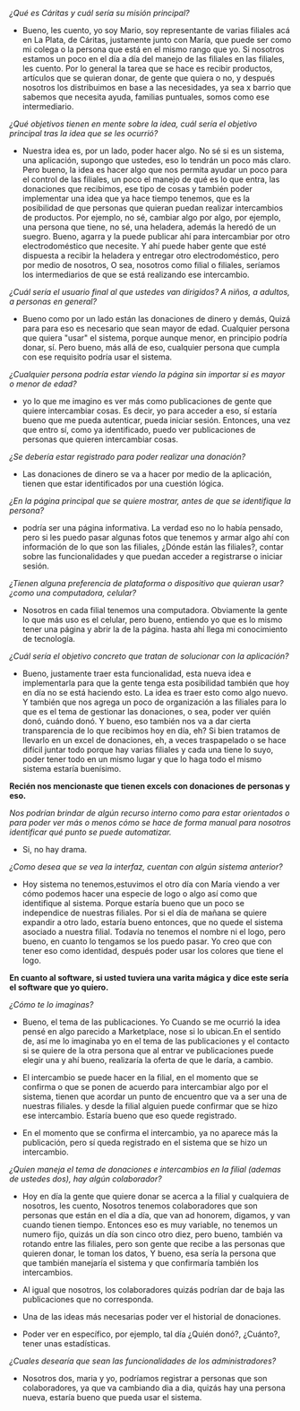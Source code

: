 _¿Qué es Cáritas y cuál sería su misión principal?_

- Bueno, les cuento, yo soy Mario, soy representante de varias filiales acá en La Plata, de Cáritas, justamente junto con María, que puede ser como mi colega o la persona que está en el mismo rango que yo. Si nosotros estamos un poco en el día a día del manejo de las filiales en las filiales, les cuento. Por lo general la tarea que se hace es recibir productos, artículos que se quieran donar, de gente que quiera o no, y después nosotros los distribuimos en base a las necesidades, ya sea x barrio que sabemos que necesita ayuda, familias puntuales, somos como ese intermediario.

_¿Qué objetivos tienen en mente sobre la idea, cuál sería el objetivo principal tras la idea que se les ocurrió?_

- Nuestra idea es, por un lado, poder hacer algo. No sé si es un sistema, una aplicación, supongo que ustedes, eso lo tendrán un poco más claro. Pero bueno, la idea es hacer algo que nos permita ayudar un poco para el control de las filiales, un poco el manejo de qué es lo que entra, las donaciones que recibimos, ese tipo de cosas y también poder implementar una idea que ya hace tiempo tenemos, que es la posibilidad de que personas que quieran puedan realizar intercambios de productos. Por ejemplo, no sé, cambiar algo por algo, por ejemplo, una persona que tiene, no sé, una heladera, además la heredó de un suegro. Bueno, agarra y la puede publicar ahí para intercambiar por otro electrodoméstico que necesite. Y ahí puede haber gente que esté dispuesta a recibir la heladera y entregar otro electrodoméstico, pero por medio de nosotros, O sea, nosotros como filial o filiales, seríamos los intermediarios de que se está realizando ese intercambio.

_¿Cuál sería el usuario final al que ustedes van dirigidos? A niños, a adultos, a personas en general?_

- Bueno como por un lado están las donaciones de dinero y demás, Quizá para para eso es necesario que sean mayor de edad. Cualquier persona que quiera "usar" el sistema, porque aunque menor, en principio podría donar, sí. Pero bueno, más allá de eso, cualquier persona que cumpla con ese requisito podría usar el sistema.

_¿Cualquier persona podría estar viendo la página sin importar si es mayor o menor de edad?_

- yo lo que me imagino es ver más como publicaciones de gente que quiere intercambiar cosas. Es decir, yo para acceder a eso, sí estaría bueno que me pueda autenticar, pueda iniciar sesión. Entonces, una vez que entro sí, como ya identificado, puedo ver publicaciones de personas que quieren intercambiar cosas.

_¿Se debería estar registrado para poder realizar una donación?_

- Las donaciones de dinero se va a hacer por medio de la aplicación, tienen que estar identificados por una cuestión lógica.

_¿En la página principal que se quiere mostrar, antes de que se identifique la persona?_

- podría ser una página informativa. La verdad eso no lo había pensado, pero si les puedo pasar algunas fotos que tenemos y armar algo ahí con información de lo que son las filiales, ¿Dónde están las filiales?, contar sobre las funcionalidades y que puedan acceder a registrarse o iniciar sesión.

_¿Tienen alguna preferencia de plataforma o dispositivo que quieran usar? ¿como una computadora, celular?_

- Nosotros en cada filial tenemos una computadora. Obviamente la gente lo que más uso es el celular, pero bueno, entiendo yo que es lo mismo tener una página y abrir la de la página. hasta ahí llega mi conocimiento de tecnología.

_¿Cuál sería el objetivo concreto que tratan de solucionar con la aplicación?_

- Bueno, justamente traer esta funcionalidad, esta nueva idea e implementarla para que la gente tenga esta posibilidad también que hoy en día no se está haciendo esto. La idea es traer esto como algo nuevo. Y también que nos agrega un poco de organización a las filiales para lo que es el tema de gestionar las donaciones, o sea, poder ver quién donó, cuándo donó. Y bueno, eso también nos va a dar cierta transparencia de lo que recibimos hoy en día, eh? Si bien tratamos de llevarlo en un excel de donaciones, eh, a veces traspapelado o se hace difícil juntar todo porque hay varias filiales y cada una tiene lo suyo, poder tener todo en un mismo lugar y que lo haga todo el mismo sistema estaría buenísimo.

**Recién nos mencionaste que tienen excels con donaciones de personas y eso.**

_Nos podrían brindar de algún recurso interno como para estar orientados o para poder ver más o menos cómo se hace de forma manual para nosotros identificar qué punto se puede automatizar._

- Si, no hay drama.

_¿Como desea que se vea la interfaz, cuentan con algún sistema anterior?_

- Hoy sistema no tenemos,estuvimos el otro día con María viendo a ver cómo podemos hacer una especie de logo o algo así como que identifique al sistema. Porque estaría bueno que un poco se independice de nuestras filiales. Por si el día de mañana se quiere expandir a otro lado, estaría bueno entonces, que no quede el sistema asociado a nuestra filial. Todavía no tenemos el nombre ni el logo, pero bueno, en cuanto lo tengamos se los puedo pasar. Yo creo que con tener eso como identidad, después poder usar los colores que tiene el logo.

**En cuanto al software, si usted tuviera una varita mágica y dice este sería el software que yo quiero.**

_¿Cómo te lo imaginas?_

- Bueno, el tema de las publicaciones. Yo Cuando se me ocurrió la idea pensé en algo parecido a Marketplace, nose si lo ubican.En el sentido de, así me lo imaginaba yo en el tema de las publicaciones y el contacto si se quiere de la otra persona que al entrar ve publicaciones puede elegir una y ahí bueno, realizaría la oferta de que le daría, a cambio.

- El intercambio se puede hacer en la filial, en el momento que se confirma o que se ponen de acuerdo para intercambiar algo por el sistema, tienen que acordar un punto de encuentro que va a ser una de nuestras filiales. y desde la filial alguien puede confirmar que se hizo ese intercambio. Estaría bueno que eso quede registrado.

- En el momento que se confirma el intercambio, ya no aparece más la publicación, pero sí queda registrado en el sistema que se hizo un intercambio.

_¿Quien maneja el tema de donaciones e intercambios en la filial (ademas de ustedes dos), hay algún colaborador?_

- Hoy en día la gente que quiere donar se acerca a la filial y cualquiera de nosotros, les cuento, Nosotros tenemos colaboradores que son personas que están en el día a día, que van ad honorem, digamos, y van cuando tienen tiempo. Entonces eso es muy variable, no tenemos un numero fijo, quizás un día son cinco otro diez, pero bueno, también va rotando entre las filiales, pero son gente que recibe a las personas que quieren donar, le toman los datos, Y bueno, esa sería la persona que que también manejaría el sistema y que confirmaría también los intercambios.

- Al igual que nosotros, los colaboradores quizás podrían dar de baja las publicaciones que no corresponda.
- Una de las ideas más necesarias poder ver el historial de donaciones.
- Poder ver en específico, por ejemplo, tal día ¿Quién donó?, ¿Cuánto?, tener unas estadísticas.

_¿Cuales desearía que sean las funcionalidades de los administradores?_

- Nosotros dos, maria y yo, podríamos registrar a personas que son colaboradores, ya que va cambiando dia a dia, quizás hay una persona nueva, estaría bueno que pueda usar el sistema.
